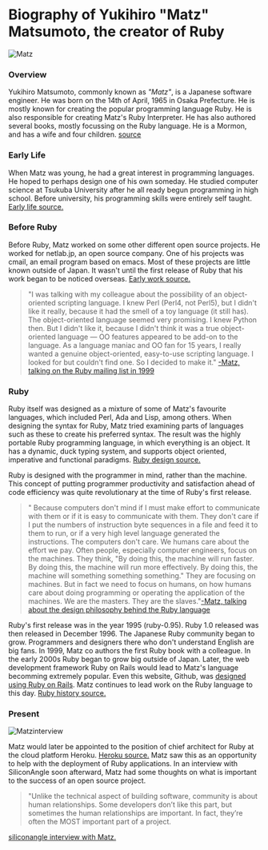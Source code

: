 # Biography of Yukihiro "Matz" Matsumoto, the creator of Ruby
![Matz](https://upload.wikimedia.org/wikipedia/commons/thumb/5/5a/Yukihiro_Matsumoto_EuRuKo_2011.jpg/220px-Yukihiro_Matsumoto_EuRuKo_2011.jpg)

### Overview

Yukihiro Matsumoto, commonly known as *"Matz"*, is a Japanese software engineer. He was born on the 14th of April, 1965 in Osaka Prefecture. He is mostly known for creating the popular programming language Ruby. He is also responsible for creating Matz's Ruby Interpreter.  He has also authored several books, mostly focussing on the Ruby language. He is a Mormon, and has a wife and four children. [source](https://www.mormon.org/matz)

### Early Life

When Matz was young, he had a great interest in programming languages. He hoped to perhaps design one of his own someday. He studied computer science at Tsukuba University after he all ready begun programming in high school. Before university, his programming skills were entirely self taught.
[Early life source.](http://www.japaninc.com/article.php?articleID=828)

### Before Ruby

Before Ruby, Matz worked on some other different open source projects. He worked for netlab.jp, an open source company. One of his projects was cmail, an email program based on emacs. Most of these projects are little known outside of Japan. It wasn't until the first release of Ruby that his work began to be noticed overseas. [Early work source.](http://www.oreilly.com/pub/au/714)

>"I was talking with my colleague about the possibility of an object-oriented scripting language. I knew Perl (Perl4, not Perl5), but I didn't like it really, because it had the smell of a toy language (it still has). The object-oriented language seemed very promising. I knew Python then. But I didn't like it, because I didn't think it was a true object-oriented language — OO features appeared to be add-on to the language. As a language maniac and OO fan for 15 years, I really wanted a genuine object-oriented, easy-to-use scripting language. I looked for but couldn't find one. So I decided to make it."
[-Matz, talking on the Ruby mailing list in 1999](http://ruby-doc.org/docs/ruby-doc-bundle/FAQ/FAQ.html)

### Ruby

Ruby itself was designed as a mixture of some of Matz's favourite languages, which included Perl, Ada and Lisp, among others. When designing the syntax for Ruby, Matz tried examining parts of languages such as these to create his preferred syntax. The result was the highly portable Ruby programming language, in which everything is an object. It has a dynamic, duck typing system, and supports object oriented, imperative and functional paradigms.
[Ruby design source.](https://www.ruby-lang.org/en/about/)

Ruby is designed with the programmer in mind, rather than the machine. This concept of putting programmer productivity and satisfaction ahead of code efficiency was quite revolutionary at the time of Ruby's first release.

>" Because computers don't mind if I must make effort to communicate with them or if it is easy to communicate with them. They don't care if I put the numbers of instruction byte sequences in a file and feed it to them to run, or if a very high level language generated the instructions. The computers don't care. We humans care about the effort we pay. Often people, especially computer engineers, focus on the machines. They think, "By doing this, the machine will run faster. By doing this, the machine will run more effectively. By doing this, the machine will something something something." They are focusing on machines. But in fact we need to focus on humans, on how humans care about doing programming or operating the application of the machines. We are the masters. They are the slaves."[-Matz, talking about the design philosophy behind the Ruby language](http://www.artima.com/intv/ruby4.html)

Ruby's first release was in the year 1995 (ruby-0.95). Ruby 1.0 released was then released in December 1996. The Japanese Ruby community began to grow. Programmers and designers there who don't understand English are big fans. In 1999,  Matz co authors the first Ruby book with a colleague. In the early 2000s Ruby began to grow big outside of Japan. Later, the web development framework Ruby on Rails would lead to Matz's language becomming extremely popular. Even this website, Github, was [designed using Ruby on Rails](https://en.wikipedia.org/wiki/GitHub#GitHub). Matz continues to lead work on the Ruby language to this day. [Ruby history source.](http://blog.nicksieger.com/articles/2006/10/20/rubyconf-history-of-ruby/)

### Present

![Matzinterview](https://siliconangle.com/files/2011/08/matz.jpg)

Matz would later be appointed to the position of chief architect for Ruby at the cloud platform Heroku. [Heroku source.](https://blog.heroku.com/matz_joins_heroku) Matz saw this as an opportunity to help with the deployment of Ruby applications. In an interview with SiliconAngle soon afterward, Matz had some thoughts on what is important to the success of an open source project.

>"Unlike the technical aspect of building software, community is about human relationships. Some developers don’t like this part, but sometimes the human relationships are important. In fact, they’re often the MOST important part of a project.

[siliconangle interview with Matz.](https://siliconangle.com/blog/2011/08/31/qa-with-yukihiro-matz-matsumoto-the-creator-of-ruby/)
